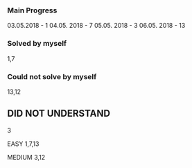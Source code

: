 ### Main Progress ###

03.05.2018 - 1
04.05. 2018 - 7
05.05. 2018 - 3
06.05. 2018 - 13

### Solved by myself ###
1,7



### Could not solve by myself ###
13,12

## DID NOT UNDERSTAND ###
3



EASY
1,7,13

MEDIUM
3,12